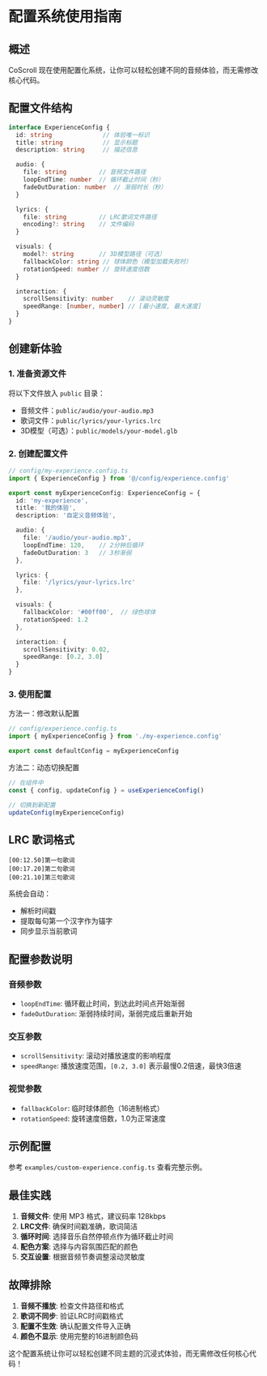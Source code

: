 # 配置系统使用指南

## 概述

CoScroll 现在使用配置化系统，让你可以轻松创建不同的音频体验，而无需修改核心代码。

## 配置文件结构

```typescript
interface ExperienceConfig {
  id: string              // 体验唯一标识
  title: string           // 显示标题
  description: string     // 描述信息

  audio: {
    file: string         // 音频文件路径
    loopEndTime: number  // 循环截止时间（秒）
    fadeOutDuration: number  // 渐弱时长（秒）
  }

  lyrics: {
    file: string         // LRC歌词文件路径
    encoding?: string    // 文件编码
  }

  visuals: {
    model?: string       // 3D模型路径（可选）
    fallbackColor: string // 球体颜色（模型加载失败时）
    rotationSpeed: number // 旋转速度倍数
  }

  interaction: {
    scrollSensitivity: number    // 滚动灵敏度
    speedRange: [number, number] // [最小速度, 最大速度]
  }
}
```

## 创建新体验

### 1. 准备资源文件

将以下文件放入 `public` 目录：
- 音频文件：`public/audio/your-audio.mp3`
- 歌词文件：`public/lyrics/your-lyrics.lrc`
- 3D模型（可选）：`public/models/your-model.glb`

### 2. 创建配置文件

```typescript
// config/my-experience.config.ts
import { ExperienceConfig } from '@/config/experience.config'

export const myExperienceConfig: ExperienceConfig = {
  id: 'my-experience',
  title: '我的体验',
  description: '自定义音频体验',

  audio: {
    file: '/audio/your-audio.mp3',
    loopEndTime: 120,    // 2分钟后循环
    fadeOutDuration: 3   // 3秒渐弱
  },

  lyrics: {
    file: '/lyrics/your-lyrics.lrc'
  },

  visuals: {
    fallbackColor: '#00ff00',  // 绿色球体
    rotationSpeed: 1.2
  },

  interaction: {
    scrollSensitivity: 0.02,
    speedRange: [0.2, 3.0]
  }
}
```

### 3. 使用配置

方法一：修改默认配置
```typescript
// config/experience.config.ts
import { myExperienceConfig } from './my-experience.config'

export const defaultConfig = myExperienceConfig
```

方法二：动态切换配置
```typescript
// 在组件中
const { config, updateConfig } = useExperienceConfig()

// 切换到新配置
updateConfig(myExperienceConfig)
```

## LRC 歌词格式

```
[00:12.50]第一句歌词
[00:17.20]第二句歌词
[00:21.10]第三句歌词
```

系统会自动：
- 解析时间戳
- 提取每句第一个汉字作为锚字
- 同步显示当前歌词

## 配置参数说明

### 音频参数

- `loopEndTime`: 循环截止时间，到达此时间点开始渐弱
- `fadeOutDuration`: 渐弱持续时间，渐弱完成后重新开始

### 交互参数

- `scrollSensitivity`: 滚动对播放速度的影响程度
- `speedRange`: 播放速度范围，`[0.2, 3.0]` 表示最慢0.2倍速，最快3倍速

### 视觉参数

- `fallbackColor`: 临时球体颜色（16进制格式）
- `rotationSpeed`: 旋转速度倍数，1.0为正常速度

## 示例配置

参考 `examples/custom-experience.config.ts` 查看完整示例。

## 最佳实践

1. **音频文件**: 使用 MP3 格式，建议码率 128kbps
2. **LRC文件**: 确保时间戳准确，歌词简洁
3. **循环时间**: 选择音乐自然停顿点作为循环截止时间
4. **配色方案**: 选择与内容氛围匹配的颜色
5. **交互设置**: 根据音频节奏调整滚动灵敏度

## 故障排除

1. **音频不播放**: 检查文件路径和格式
2. **歌词不同步**: 验证LRC时间戳格式
3. **配置不生效**: 确认配置文件导入正确
4. **颜色不显示**: 使用完整的16进制颜色码

这个配置系统让你可以轻松创建不同主题的沉浸式体验，而无需修改任何核心代码！